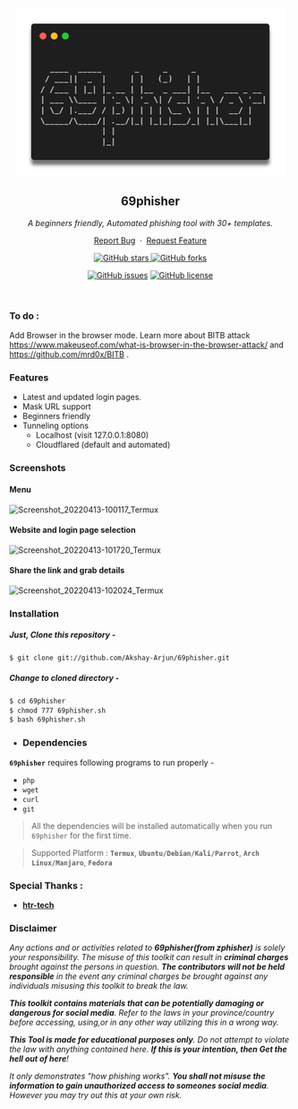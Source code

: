 <div align="center">
  <a href="https://github.com/Akshay-Arjun/69phisher">
    <img src="./logo.png" alt="Logo" >
  </a>

<h2 align="center">69phisher</h2>

  <p><i>A beginners friendly, Automated phishing tool with 30+ templates.</i></p>
  <p align="center">
    <a href="https://github.com/Akshay-Arjun/69phisher/issues/new?assignees=&labels=bug&title=Report Bug">Report Bug</a>
    &nbsp;·&nbsp;
    <a href="https://github.com/Akshay-Arjun/69phisher/issues/new?assignees=&labels=&template=feature_request.md&title=">Request Feature</a>
  </p>
  <a href="https://github.com/Akshay-Arjun/69phisher/stargazers"><img alt="GitHub stars" src="https://img.shields.io/github/stars/Akshay-Arjun/69phisher">
  <a href="https://github.com/Akshay-Arjun/69phisher/network"><img alt="GitHub forks" src="https://img.shields.io/github/forks/Akshay-Arjun/69phisher"></a>

  <a href="https://github.com/Akshay-Arjun/69phisher/issues"><img alt="GitHub issues" src="https://img.shields.io/github/issues/Akshay-Arjun/69phisher"></a>
  <a href="https://github.com/Akshay-Arjun/69phisher/blob/main/LICENSE"><img alt="GitHub license" src="https://img.shields.io/github/license/Akshay-Arjun/69phisher"></a>
  <br/>
</div>
<br />


### To do :
Add Browser in the browser mode. Learn more about BITB attack https://www.makeuseof.com/what-is-browser-in-the-browser-attack/ and https://github.com/mrd0x/BITB .
### Features

- Latest and updated login pages.
- Mask URL support 
- Beginners friendly
- Tunneling options
  - Localhost (visit 127.0.0.1:8080)
  - Cloudflared (default and automated)

### Screenshots 
#### Menu
![Screenshot_20220413-100117_Termux](https://user-images.githubusercontent.com/68991993/163101060-4a4aff6d-96f9-43e0-9625-58ab6d84fc01.jpg)
#### Website and login page selection
![Screenshot_20220413-101720_Termux](https://user-images.githubusercontent.com/68991993/163102727-b3b1199e-b24d-49ed-a71b-57f0c07f43d4.jpg)
#### Share the link and grab details
![Screenshot_20220413-102024_Termux](https://user-images.githubusercontent.com/68991993/163102809-4add5b0e-6225-4009-a399-ff6e4bdc2adf.jpg)



### Installation

##### Just, Clone this repository -
```sh
$ git clone git://github.com/Akshay-Arjun/69phisher.git
```

##### Change to cloned directory -
```sh
$ cd 69phisher
$ chmod 777 69phisher.sh
$ bash 69phisher.sh
```
- ### Dependencies

**`69phisher`** requires following programs to run properly - 
- `php`
- `wget`
- `curl`
- `git`

> All the dependencies will be installed automatically when you run `69phisher` for the first time.

> Supported Platform : **`Termux`**, **`Ubuntu/Debian/Kali/Parrot`**, **`Arch Linux/Manjaro`**, **`Fedora`**
### Special Thanks :

- [**htr-tech**](https://github.com/htr-tech)

### Disclaimer

<i>Any actions and or activities related to <b>69phisher(from zphisher)</b> is solely your responsibility. The misuse of this toolkit can result in <b>criminal charges</b> brought against the persons in question. <b>The contributors will not be held responsible</b> in the event any criminal charges be brought against any individuals misusing this toolkit to break the law.

<b>This toolkit contains materials that can be potentially damaging or dangerous for social media</b>. Refer to the laws in your province/country before accessing, using,or in any other way utilizing this in a wrong way.

<b>This Tool is made for educational purposes only</b>. Do not attempt to violate the law with anything contained here. <b>If this is your intention, then Get the hell out of here</b>!

It only demonstrates "how phishing works". <b>You shall not misuse the information to gain unauthorized access to someones social media</b>. However you may try out this at your own risk.</i>

##


